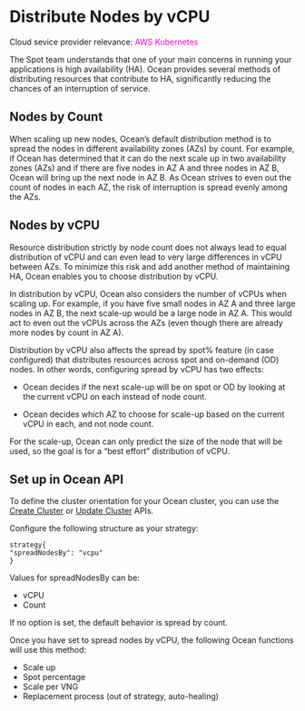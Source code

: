 # Distribute Nodes by vCPU

Cloud sevice provider relevance: <font color="#FC01CC">AWS Kubernetes</font>  

The Spot team understands that one of your main concerns in running your applications is high availability (HA). Ocean provides several methods of distributing resources that contribute to HA, significantly reducing the chances of an interruption of service.

## Nodes by Count

When scaling up new nodes, Ocean’s default distribution method is to spread the nodes in different availability zones (AZs) by count. For example, if Ocean has determined that it can do the next scale up in two availability zones (AZs) and if there are five nodes in AZ A and three nodes in AZ B, Ocean will bring up the next node in AZ B. As Ocean strives to even out the count of nodes in each AZ, the risk of interruption is spread evenly among the AZs.

## Nodes by vCPU

Resource distribution strictly by node count does not always lead to equal distribution of vCPU and can even lead to very large differences in vCPU between AZs. To minimize this risk and add another method of maintaining HA, Ocean enables you to choose distribution by vCPU.

In distribution by vCPU, Ocean also considers the number of vCPUs when scaling up. For example, if you have five small nodes in AZ A and three large nodes in AZ B, the next scale-up would be a large node in AZ A. This would act to even out the vCPUs across the AZs (even though there are already more nodes by count in AZ A).

Distribution by vCPU also affects the spread by spot% feature (in case configured) that distributes resources across spot and on-demand (OD) nodes. In other words, configuring spread by vCPU has two effects:

- Ocean decides if the next scale-up will be on spot or OD by looking at the current vCPU on each instead of node count.

- Ocean decides which AZ to choose for scale-up based on the current vCPU in each, and not node count.

For the scale-up, Ocean can only predict the size of the node that will be used, so the goal is for a “best effort” distribution of vCPU.

## Set up in Ocean API

To define the cluster orientation for your Ocean cluster, you can use the [Create Cluster](https://docs.spot.io/api/#tag/Ocean-AWS/operation/OceanAWSClusterCreate) or [Update Cluster](https://docs.spot.io/api/#tag/Ocean-AWS/operation/OceanAWSClusterUpdate) APIs.

Configure the following structure as your strategy:

```
strategy{
"spreadNodesBy": "vcpu"
}
```

Values for spreadNodesBy can be:

* vCPU
* Count

If no option is set, the default behavior is spread by count.

Once you have set to spread nodes by vCPU, the following Ocean functions will use this method:

* Scale up
* Spot percentage
* Scale per VNG
* Replacement process (out of strategy, auto-healing)

